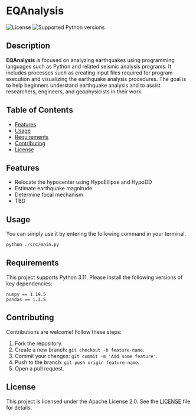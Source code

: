 # EQAnalysis

![License](https://img.shields.io/badge/license-Apache%202.0-blue.svg)
![Supported Python versions](https://img.shields.io/badge/python-3.11-blue)

## Description
**EQAnalysis** is focused on analyzing earthquakes using programming languages such as Python and related seismic analysis programs. It includes processes such as creating input files required for program execution and visualizing the earthquake analysis procedures. The goal is to help beginners understand earthquake analysis and to assist researchers, engineers, and geophysicists in their work.

## Table of Contents
- [Features](#features)
- [Usage](#usage)
- [Requirements](#requirements)
- [Contributing](#contributing)
- [License](#license)

## Features
- Relocate the hypocenter using HypoEllipse and HypoDD
- Estimate earthquake magnitude
- Determine focal mechanism
- TBD

## Usage
You can simply use it by entering the following command in your terminal.

```bash
python ./src/main.py
```

## Requirements
This project supports Python 3.11. Please install the following versions of key dependencies:
   
    numpy == 1.19.5
    pandas == 1.3.5 


## Contributing
Contributions are welcome! Follow these steps:
1. Fork the repository.
2. Create a new branch: `git checkout -b feature-name`.
3. Commit your changes: `git commit -m 'Add some feature'`.
4. Push to the branch: `git push origin feature-name`.
5. Open a pull request.

## License
This project is licensed under the Apache License 2.0. See the [LICENSE](LICENSE.txt) file for details.

